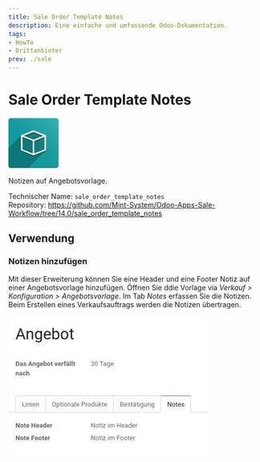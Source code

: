 ```yaml
---
title: Sale Order Template Notes
description: Eine einfache und umfassende Odoo-Dokumentation.
tags:
- HowTo
- Drittanbieter
prev: ./sale
---
```

# Sale Order Template Notes
![icon_oms_box](assets/icon_oms_box.png)

Notizen auf Angebotsvorlage.

Technischer Name: `sale_order_template_notes`\
Repository: <https://github.com/Mint-System/Odoo-Apps-Sale-Workflow/tree/14.0/sale_order_template_notes>

## Verwendung

### Notizen hinzufügen

Mit dieser Erweiterung können Sie eine Header und eine Footer Notiz auf einer Angebotsvorlage hinzufügen. Öffnen Sie ddie Vorlage via *Verkauf > Konfiguration > Angebotsvorlage*. Im Tab *Notes* erfassen Sie die Notizen. Beim Erstellen eines Verkaufsauftrags werden die Notizen übertragen.

![](assets/Sale%20Order%20Template%20Notes.png)
